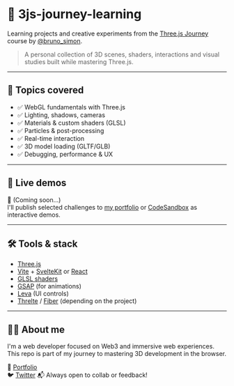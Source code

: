 # 🧭 3js-journey-learning

Learning projects and creative experiments from the [Three.js Journey](https://threejs-journey.com/) course by [@bruno_simon](https://twitter.com/bruno_simon).

> A personal collection of 3D scenes, shaders, interactions and visual studies built while mastering Three.js.

---

## 🧠 Topics covered

- ✅ WebGL fundamentals with Three.js
- ✅ Lighting, shadows, cameras
- ✅ Materials & custom shaders (GLSL)
- ✅ Particles & post-processing
- ✅ Real-time interaction
- ✅ 3D model loading (GLTF/GLB)
- ✅ Debugging, performance & UX

---

## 🚀 Live demos

📌 (Coming soon...)  
I'll publish selected challenges to [my portfolio](#) or [CodeSandbox](https://codesandbox.io/) as interactive demos.

---

## 🛠 Tools & stack

- [Three.js](https://threejs.org/)
- [Vite](https://vitejs.dev/) + [SvelteKit](https://kit.svelte.dev/) or [React](https://react.dev/)
- [GLSL shaders](https://thebookofshaders.com/)
- [GSAP](https://gsap.com/) (for animations)
- [Leva](https://github.com/pmndrs/leva) (UI controls)
- [Threlte](https://threlte.xyz/) / [Fiber](https://github.com/pmndrs/react-three-fiber) (depending on the project)

---

## 👨‍💻 About me

I'm a web developer focused on Web3 and immersive web experiences.  
This repo is part of my journey to mastering 3D development in the browser.

🔗 [Portfolio](https://cpl121.eth.limo/)  
🐦 [Twitter](https://x.com/CPL121_)
📬 Always open to collab or feedback!
